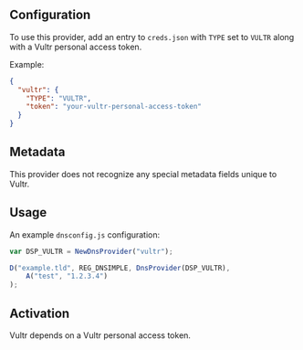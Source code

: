 ## Configuration

To use this provider, add an entry to `creds.json` with `TYPE` set to `VULTR`
along with a Vultr personal access token.

Example:

```json
{
  "vultr": {
    "TYPE": "VULTR",
    "token": "your-vultr-personal-access-token"
  }
}
```

## Metadata

This provider does not recognize any special metadata fields unique to Vultr.

## Usage

An example `dnsconfig.js` configuration:

```javascript
var DSP_VULTR = NewDnsProvider("vultr");

D("example.tld", REG_DNSIMPLE, DnsProvider(DSP_VULTR),
    A("test", "1.2.3.4")
);
```

## Activation

Vultr depends on a Vultr personal access token.
